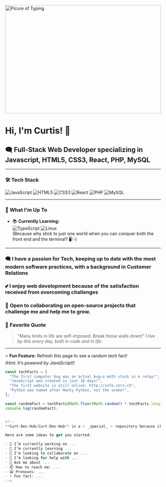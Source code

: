 <picture>
 <img alt="Picure of Typing" width="100%" height="350px" src="https://images.unsplash.com/photo-1604818640599-71bda0165d53?ixlib=rb-4.0.3&ixid=MnwxMjA3fDB8MHxzZWFyY2h8MTJ8fGxlZHxlbnwwfHwwfHw%3D&w=1000&q=80">
</picture>

# Hi, I'm Curtis! 👋

## :left_speech_bubble: **Full-Stack Web Developer** specializing in **Javascript**, **HTML5**, **CSS3**, **React**, **PHP**, **MySQL**

---

### 🛠️ **Tech Stack**
![JavaScript](https://img.shields.io/badge/-JavaScript-F7DF1E?style=flat&logo=javascript&logoColor=black)
![HTML5](https://img.shields.io/badge/-HTML5-E34F26?style=flat&logo=html5&logoColor=white)
![CSS3](https://img.shields.io/badge/-CSS3-1572B6?style=flat&logo=css3&logoColor=white)
![React](https://img.shields.io/badge/-React-61DAFB?style=flat&logo=react&logoColor=black)
![PHP](https://img.shields.io/badge/-PHP-777BB4?style=flat&logo=php&logoColor=white)
![MySQL](https://img.shields.io/badge/-MySQL-4479A1?style=flat&logo=mysql&logoColor=white)

---
### 🚀 **What I'm Up To**
- 📚 **Currently Learning:**  
  ![TypeScript](https://img.shields.io/badge/-TypeScript-3178C6?style=flat&logo=typescript&logoColor=white)
  ![Linux](https://img.shields.io/badge/-Linux-FCC624?style=flat&logo=linux&logoColor=black)  
  (Because why stick to just one world when you can conquer both the front end and the terminal? 🖥️✨)
---  

### :left_speech_bubble: I have a passion for Tech, keeping up to date with the most modern software practices, with a background in Customer Relations

### :two_hearts: I enjoy web development because of the satisfaction received from overcoming challenges

### :handshake: **Open to collaborating** on open-source projects that challenge me and help me to grow.

### 💬 **Favorite Quote**
> "Many limits in life are self-imposed. Break those walls down!"
> *I live by this every day, both in code and in life.*  

---
⭐ **Fun Feature:** Refresh this page to see a random tech fact!  
*(Hint: It’s powered by JavaScript!)*  

```javascript
const techFacts = [
  "The first computer bug was an actual bug—a moth stuck in a relay!",
  "JavaScript was created in just 10 days!",
  "The first website is still online: http://info.cern.ch",
  "Python was named after Monty Python, not the snake!",
];

const randomFact = techFacts[Math.floor(Math.random() * techFacts.length)];
console.log(randomFact);


<!--
**Curt-Dev-Hub/Curt-Dev-Hub** is a ✨ _special_ ✨ repository because its `README.md` (this file) appears on your GitHub profile.

Here are some ideas to get you started:

- 🔭 I’m currently working on ...
- 🌱 I’m currently learning ...
- 👯 I’m looking to collaborate on ...
- 🤔 I’m looking for help with ...
- 💬 Ask me about ...
- 📫 How to reach me: ...
- 😄 Pronouns: ...
- ⚡ Fun fact: ...
-->
